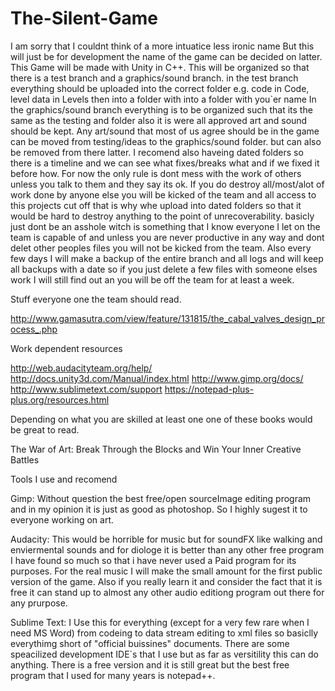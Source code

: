 # The-Silent-Game
I am sorry that I couldnt think of a more intuatice less ironic name But this will just be for development the name of the game can be decided on latter. This Game will be made with Unity in C++. This will be organized so that there is a  test branch and a graphics/sound branch. in the  test branch everything should be uploaded into the correct folder e.g. code in Code, level data in Levels then into a folder with into a folder with you`er name In the graphics/sound branch everything is to be organized such that its the same as the testing and folder also it is were all approved art and sound should be kept. Any art/sound that most of us agree should be in the game can be moved from testing/ideas to the graphics/sound folder. but can also be removed from there latter. I recomend also haveing dated folders so there is a timeline and we can see what fixes/breaks what and if we fixed it before how. For now the only rule is dont mess with the work of others unless you talk to them and they say its ok. If you do destroy all/most/alot of work done by anyone else you will be kicked of the team and all access to this projects cut off that is why whe upload into dated folders so that it would be hard to destroy anything to the point of unrecoverability. basicly just dont be an asshole witch is something that I know everyone I let on the team is capable of and unless you are never productive in any way and dont delet other peoples files you will not be kicked from the team. Also every few days I will make a backup of the entire branch and all logs and will keep all backups with a date so if you just delete a few files with someone elses work I will still find out an you will be off the team for at least a week.


Stuff everyone one the team should read.

http://www.gamasutra.com/view/feature/131815/the_cabal_valves_design_process_.php


Work dependent resources

http://web.audacityteam.org/help/
http://docs.unity3d.com/Manual/index.html
http://www.gimp.org/docs/
http://www.sublimetext.com/support
https://notepad-plus-plus.org/resources.html

Depending on what you are skilled at least one one of these books would be great to read.

The War of Art: Break Through the Blocks and Win Your Inner Creative Battles


Tools I use and recomend

Gimp: Without question the best free/open sourceImage editing program and in my opinion it is just as good as photoshop. So I highly sugest it to everyone working on art. 

Audacity: This would be horrible for music but for soundFX like walking and enviermental sounds and for diologe it is better than any other free program I have found so much so that i have never used a Paid program for its purposes. For the real music I will make the small amount for the first public version of the game. Also if you really learn it and consider the fact that it is free it can stand up to almost any other audio editiong program out there for any prurpose.

Sublime Text: I Use this for everything (except for a very few rare when I need MS Word) from codeing to data stream editing to xml files so basiclly everythimg short of "official buissines" documents. There are some speacilized development IDE`s that I use but as far as versitility this can do anything. There is a free version  and it is still great but the best free program that I used for many years is notepad++.
